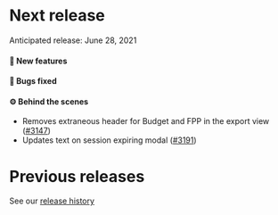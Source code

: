 # Next release

Anticipated release: June 28, 2021

#### 🚀 New features


#### 🐛 Bugs fixed


#### ⚙️ Behind the scenes

- Removes extraneous header for Budget and FPP in the export view ([#3147])
- Updates text on session expiring modal ([#3191])

# Previous releases

See our [release history](https://github.com/CMSgov/eAPD/releases)

[#3147]: https://github.com/CMSgov/eAPD/issues/3147
[#3191]: https://github.com/CMSgov/eAPD/issues/3191
